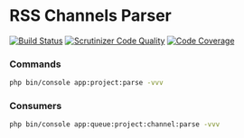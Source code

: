 RSS Channels Parser
===================

[![Build Status][testing-image]][testing-link]
[![Scrutinizer Code Quality][scrutinizer-code-quality-image]][scrutinizer-code-quality-link]
[![Code Coverage][code-coverage-image]][code-coverage-link]

### Commands
```bash
php bin/console app:project:parse -vvv
```

### Consumers
```bash
php bin/console app:queue:project:channel:parse -vvv
```

[testing-link]: https://travis-ci.org/khaperets/newsparser
[testing-image]: https://travis-ci.org/khaperets/newsparser.svg?branch=master
[code-coverage-link]: https://scrutinizer-ci.com/g/khaperets/newsparser/?branch=master
[code-coverage-image]: https://scrutinizer-ci.com/g/khaperets/newsparser/badges/coverage.png?b=master
[scrutinizer-code-quality-link]: https://scrutinizer-ci.com/g/khaperets/newsparser/?branch=master
[scrutinizer-code-quality-image]: https://scrutinizer-ci.com/g/khaperets/newsparser/badges/quality-score.png?b=master
